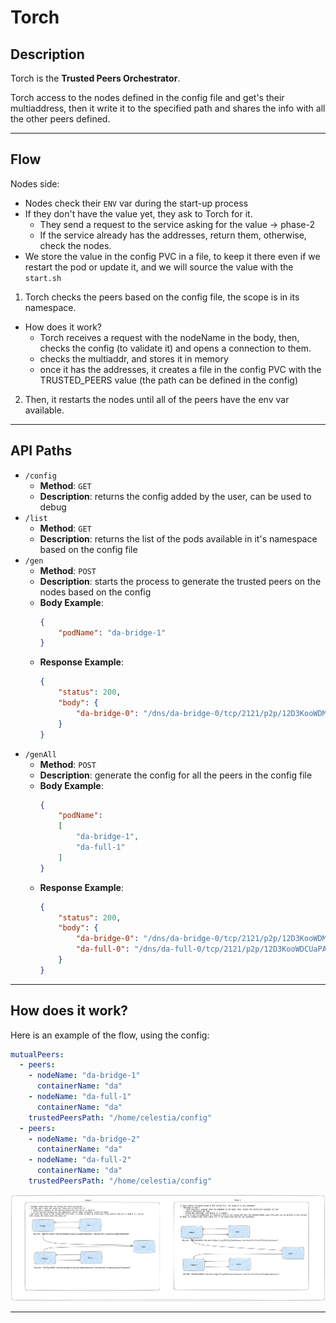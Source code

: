 # Torch

## Description

Torch is the **Trusted Peers Orchestrator**.

Torch access to the nodes defined in the config file and get's their multiaddress, then it write it to the specified path and shares the info with all the other peers defined.

---

## Flow

Nodes side:
- Nodes check their `ENV` var during the start-up process
- If they don't have the value yet, they ask to Torch for it.
  - They send a request to the service asking for the value -> phase-2
  - If the service already has the addresses, return them, otherwise, check the nodes.
- We store the value in the config PVC in a file, to keep it there even if we restart the pod or update it, and we 
will source the value with the `start.sh`


1) Torch checks the peers based on the config file, the scope is in its namespace.
  - How does it work?
    - Torch receives a request with the nodeName in the body, then, checks the config (to validate it) and
      opens a connection to them.
    - checks the multiaddr, and stores it in memory
    - once it has the addresses, it creates a file in the config PVC with the TRUSTED_PEERS value (the path can be defined in the config)
2) Then, it restarts the nodes until all of the peers have the env var available.


---

## API Paths

- `/config`
  - **Method**: `GET` 
  - **Description**: returns the config added by the user, can be used to debug
- `/list`
  - **Method**: `GET`
  - **Description**: returns the list of the pods available in it's namespace based on the config file
- `/gen` 
  - **Method**: `POST`
  - **Description**: starts the process to generate the trusted peers on the nodes based on the config
  - **Body Example**: 
    ```json
    {
        "podName": "da-bridge-1"
    }
    ```
  - **Response Example**:
    ```json
    {
        "status": 200,
        "body": {
            "da-bridge-0": "/dns/da-bridge-0/tcp/2121/p2p/12D3KooWDMuPiHgnB6xwnpaR4cgyAdbB5aN9zwoZCATgGxnrpk1M"
        }
    }
    ```
- `/genAll`
  - **Method**: `POST`
  - **Description**: generate the config for all the peers in the config file
  - **Body Example**:
    ```json
    {
        "podName": 
        [
            "da-bridge-1",
            "da-full-1"
        ]
    }
    ```
  - **Response Example**:
    ```json
    {
        "status": 200,
        "body": {
            "da-bridge-0": "/dns/da-bridge-0/tcp/2121/p2p/12D3KooWDMuPiHgnB6xwnpaR4cgyAdbB5aN9zwoZCATgGxnrpk1M",
            "da-full-0": "/dns/da-full-0/tcp/2121/p2p/12D3KooWDCUaPA5ZQveFfsuAHHBNiAhEERo5J1YfbqwSZKtn9RrD"
        }
    }
    ```
---

## How does it work?

Here is an example of the flow, using the config:

```yaml
mutualPeers:
  - peers:
    - nodeName: "da-bridge-1"
      containerName: "da"
    - nodeName: "da-full-1"
      containerName: "da"
    trustedPeersPath: "/home/celestia/config"
  - peers:
    - nodeName: "da-bridge-2"
      containerName: "da"
    - nodeName: "da-full-2"
      containerName: "da"
    trustedPeersPath: "/home/celestia/config"
```

![Torch Flow](./docs/assets/torch.png)

---